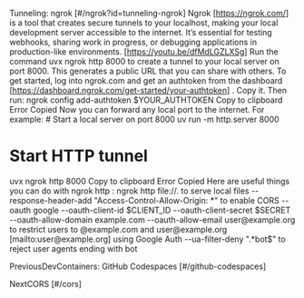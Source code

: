 Tunneling: ngrok [#/ngrok?id=tunneling-ngrok] Ngrok [https://ngrok.com/] is a tool that creates secure tunnels to your localhost, making your local development server accessible to the internet. It’s essential for testing webhooks, sharing work in progress, or debugging applications in production-like environments. [https://youtu.be/dfMdLGZLXSg] Run the command uvx ngrok http 8000 to create a tunnel to your local server on port 8000. This generates a public URL that you can share with others. To get started, log into ngrok.com and get an authtoken from the dashboard [https://dashboard.ngrok.com/get-started/your-authtoken] . Copy it. Then run: ngrok config add-authtoken $YOUR_AUTHTOKEN Copy to clipboard Error Copied Now you can forward any local port to the internet. For example: # Start a local server on port 8000
uv run -m http.server 8000

# Start HTTP tunnel
uvx ngrok http 8000 Copy to clipboard Error Copied Here are useful things you can do with ngrok http : ngrok http file://. to serve local files --response-header-add "Access-Control-Allow-Origin: *" to enable CORS --oauth google --oauth-client-id $CLIENT_ID --oauth-client-secret $SECRET --oauth-allow-domain example.com --oauth-allow-email user@example.org to restrict users to @example.com and user@example.org [mailto:user@example.org] using Google Auth --ua-filter-deny ".*bot$" to reject user agents ending with bot

PreviousDevContainers: GitHub Codespaces [#/github-codespaces]

NextCORS [#/cors]
